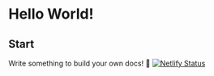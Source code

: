 # Hello World!

## Start

Write something to build your own docs! 🎁
[![Netlify Status](https://api.netlify.com/api/v1/badges/d08c148a-e70a-4c69-86a4-2b0eb8684459/deploy-status)](https://app.netlify.com/sites/lkzwc/deploys)
